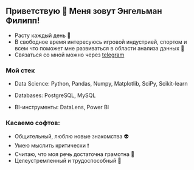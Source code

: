 ## Приветствую 👋  Меня зовут Энгельман Филипп! 

- Расту каждый день 🌱
- В свободное время интересуюсь игровой индустрией, спортом и всем что поможет мне развиваться в области анализа данных 💪
- Связаться со мной можно через [telegram](http://t-do.ru/endj_ph "Telegram channel")

### Мой стек
- Data Science:
Python, Pandas, Numpy, Matplotlib, SciPy, Scikit-learn

- Databases:
PostgreSQL, MySQL

- BI-инструменты:
DataLens, Power BI

### Касаемо софтов:
- Общительный, люблю новые знакомства 👽
- Умею мыслить критически ❗
- Считаю, что моя речь достаточна грамотна 🙊
- Целеустремленный и трудоспособный 🐜


<!---
endjphilip/endjphilip is a ✨ special ✨ repository because its `README.md` (this file) appears on your GitHub profile.
You can click the Preview link to take a look at your changes.
--->
